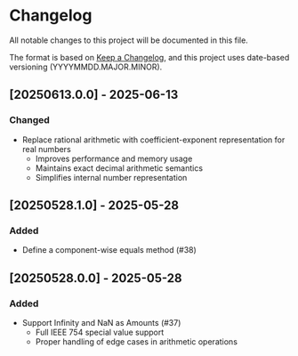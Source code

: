 # Changelog

All notable changes to this project will be documented in this file.

The format is based on [Keep a Changelog](https://keepachangelog.com/en/1.0.0/),
and this project uses date-based versioning (YYYYMMDD.MAJOR.MINOR).

## [20250613.0.0] - 2025-06-13

### Changed

- Replace rational arithmetic with coefficient-exponent representation for real numbers
    - Improves performance and memory usage
    - Maintains exact decimal arithmetic semantics
    - Simplifies internal number representation

## [20250528.1.0] - 2025-05-28

### Added

- Define a component-wise equals method (#38)

## [20250528.0.0] - 2025-05-28

### Added

- Support Infinity and NaN as Amounts (#37)
    - Full IEEE 754 special value support
    - Proper handling of edge cases in arithmetic operations
